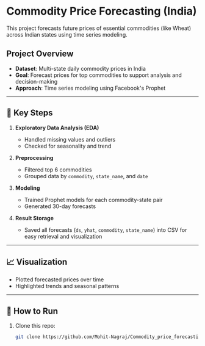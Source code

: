
# Commodity Price Forecasting (India)

This project forecasts future prices of essential commodities (like Wheat) across Indian states using time series modeling.

##  Project Overview

- **Dataset**: Multi-state daily commodity prices in India
- **Goal**: Forecast prices for top commodities to support analysis and decision-making
- **Approach**: Time series modeling using Facebook's Prophet

---

## 🔧 Key Steps

1. **Exploratory Data Analysis (EDA)**
   - Handled missing values and outliers
   - Checked for seasonality and trend

2. **Preprocessing**
   - Filtered top 6 commodities
   - Grouped data by `commodity`, `state_name`, and `date`

3. **Modeling**
   - Trained Prophet models for each commodity-state pair
   - Generated 30-day forecasts

4. **Result Storage**
   - Saved all forecasts (`ds`, `yhat`, `commodity`, `state_name`) into CSV for easy retrieval and visualization

---

## 📈 Visualization

- Plotted forecasted prices over time
- Highlighted trends and seasonal patterns

---

## 🚀 How to Run

1. Clone this repo:
   ```bash
   git clone https://github.com/Mohit-Nagraj/Commodity_price_forecasting.git
   
